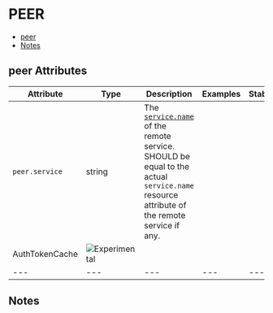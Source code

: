 
<!--- Hugo front matter used to generate the website version of this page:
--->

# PEER

- [peer](#peer)
- [Notes](#notes)

## peer Attributes

| Attribute  | Type | Description  | Examples  | Stability |
|---|---|---|---|---|
| `peer.service` | string | The [`service.name`](/docs/resource/README.md#service) of the remote service. SHOULD be equal to the actual `service.name` resource attribute of the remote service if any.  |
AuthTokenCache | ![Experimental](https://img.shields.io/badge/-experimental-blue) |
|---|---|---|---|---|

## Notes

